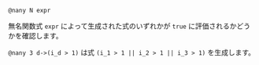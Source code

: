 ```
@nany N expr
```

無名関数式 `expr` によって生成された式のいずれかが `true` に評価されるかどうかを確認します。

`@nany 3 d->(i_d > 1)` は式 `(i_1 > 1 || i_2 > 1 || i_3 > 1)` を生成します。
